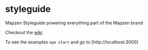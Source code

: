 # styleguide
Mapzen Styleguide powering everything part of the Mapzen brand

Checkout the [wiki](https://github.com/mapzen/styleguide/wiki)

To see the examples `npm start` and go to [http://localhost:3000]
